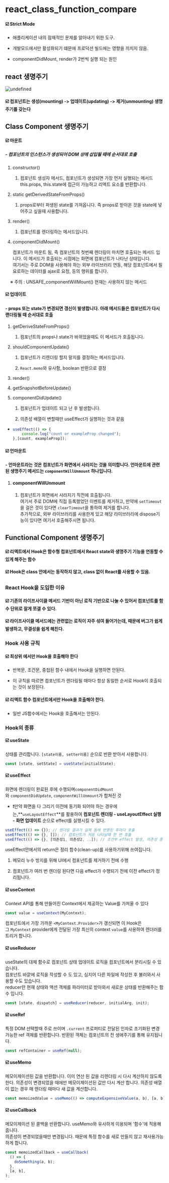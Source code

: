 # react_class_function_compare

#### ☑️ Strict Mode

- 애플리케이션 내의 잠재적인 문제를 알아내기 위한 도구.

- 개발모드에서만 활성화되기 떄문에 프로덕션 빌드에는 영향을 끼치지 않음.

- componentDidMount, render가 2번씩 실행 되는 원인

## react 생명주기

![undefined](https://cdn.filestackcontent.com/ApNH7030SAG1wAycdj3H)

#### ☑️ 컴포넌트는 생성(mounting) -> 업데이트(updating) -> 제거(unmounting) 생명주기를 갖는다

## Class Component 생명주기

#### ☑️ 마운트

##### - 컴포넌트의 인스턴스가 생성되어 DOM 상에 삽입될 때에 순서대로 호출

1. constructor()
   
   1. 컴포넌트 생성자 메서드, 컴포넌트가 생성되면 가장 먼저 실행되는 메서드  
      this.props, this.state에 접근이 가능하고 리액트 요소를 반환합니다.

2. static getDerivedStateFromProps()
   
   1. props로부터 파생된 state를 가져옵니다. 즉 props로 받아온 것을 state에 넣어주고 싶을때 사용합니다.

3. render()
   
   1. 컴포넌트를 렌더링하는 메서드입니다.

4. componentDidMount()
   
   컴포넌트가 마운트 됨, 즉 컴포넌트의 첫번째 렌더링이 마치면 호출되는 메서드 입니다. 
   이 메서드가 호출되는 시점에는 화면에 컴포넌트가 나타난 상태입니다.  
   여기서는 주로 DOM을 사용해야 하는 외부 라이브러리 연동, 해당 컴포넌트에서 필요로하는 데이터를 ajax로 요청, 등의 행위를 합니다.

    ※ 주의 : UNSAFE_componentWillMount() 현재는 사용하지 않는 메서드

#### ☑️ 업데이트

#### - props 또는 state가 변경되면 갱신이 발생합니다. 아래 메서드들은 컴포넌트가 다시 랜더링될 때 순서대로 호출

1. getDeriveStateFromProps()
   
   1. 컴포넌트의 props나 state가 바뀌었을때도 이 메서드가 호출됩니다.

2. shouldComponentUpdate()
   
   1. 컴포넌트가 리렌더링 할지 말지를 결정하는 메서드입니다.
   
   2. `React.memo`와 유사함, boolean 반환으로 결정

3. render()

4. getSnapshotBeforeUpdate()

5. componentDidUpdate()
   
   1. 컴포넌트가 업데이트 되고 난 후 발생합니다.
   
   2. 의존성 배열이 변할때만 useEffect가 실행하는 것과 같음
- ```jsx
  useEffect(() => {
      console.log("count or exampleProp changed");     
  },[count, exampleProp]);
  ```

#### ☑️ 언마운트

#### - 언마운트라는 것은 컴포넌트가 화면에서 사라지는 것을 의미합니다. 언마운트에 관련된 생명주기 메서드는 `componentWillUnmount` 하나입니다.

1. #### componentWillUnmount
   
   1. 컴포넌트가 화면에서 사라지기 직전에 호출됩니다.  
      여기서 주로 DOM에 직접 등록했었던 이벤트를 제거하고, 만약에 `setTimeout`을 걸은 것이 있다면 `clearTimeout`을 통하여 제거를 합니다.  
      추가적으로, 외부 라이브러리를 사용한게 있고 해당 라이브러리에 dispose기능이 있다면 여기서 호출해주시면 됩니다.

## Functional Component 생명주기

#### ☑️ 리액트에서 Hook은 함수형 컴포넌트에서 React state와 생명주기 기능을 연동할 수 있게 해주는 함수

#### ☑️ Hook은 class 안에서는 동작하지 않고, class 없이 React를 사용할 수 있음.

### React Hook을 도입한 이유

#### ☑️ 기존의 라이프사이클 메서드 기반이 아닌 로직 기반으로 나눌 수 있어서 컴포넌트를 함수 단위로 잘게 쪼갤 수 있다.

#### ☑️ 라이프사이클 메서드에는 관련없는 로직이 자주 섞여 들어가는데, 때문에 버그가 쉽게 발생하고, 무결성을 쉽게 해친다.

### Hook 사용 규칙

#### ☑️ 최상위 에서만 Hook을 호출해야 한다

- 반복문, 조건문, 중첩된 함수 내에서 Hook을 실행하면 안된다.

- 이 규칙을 따르면 컴포넌트가 렌더링될 때마다 항상 동일한 순서로 Hook이 호출되는 것이 보장된다.

#### ☑️ 리액트 함수 컴포넌트에서만 Hook을 호출해야 한다.

- 일반 JS함수에서는 Hook을 호출해서는 안된다.

### Hook의 종류

#### ☑️ useState

상태를 관리합니다. `[state이름, setter이름]` 순으로 반환 받아서 사용합니다.

```jsx
const [state, setState] = useState(initialState);
```

#### ☑️ useEffect

화면에 렌더링이 완료된 후에 수행되며`componentDidMount`와 `componentDidUpdate`, `componentWillUnmount`가 합쳐진 것

- ❗️만약 화면을 다 그리기 이전에 동기화 되어야 하는 경우에는,**`useLayoutEffect`**를 활용하여 **컴포넌트 렌더링 - useLayoutEffect 실행 - 화면 업데이트** 순으로 effect를 실행시킬 수 있다.

```jsx
useEffect(() => {}); // 렌더링 결과가 실제 돔에 반영된 후마다 호출
useEffect(() => {}, []); // 컴포넌트가 처음 나타날때 한 번 호출
useEffect(() => {}, [의존성1, 의존성2, ..]); // 조건부 effect 발생, 의존성 중 하나가 변경된다면 effect는 항상 재생성됩니다.
```

useEffect안에서의 return은 정리 함수(clean-up)를 사용하기위해 쓰여집니다.

1. 메모리 누수 방지를 위해 UI에서 컴포넌트를 제거하기 전에 수행

2. 컴포넌트가 여러 번 렌더링 된다면 다음 effect가 수행되기 전에 이전 effect가 정리됩니다.

#### ☑️ useContext

Context API를 통해 만들어진 Context에서 제공하는 Value를 가져올 수 있다

```javascript
const value = useContext(MyContext);
```

컴포넌트에서 가장 가까운 `<MyContext.Provider>`가 갱신되면 이 Hook은 그 `MyContext` provider에게 전달된 가장 최신의 context `value`를 사용하여 렌더러를 트리거 합니다.

#### ☑️ useReducer

useState의 대체 함수로 컴포넌트 상태 업데이트 로직을 컴포넌트에서 분리시킬 수 있습니다.  
컴포넌트 바깥에 로직을 작성할 수 도 있고, 심지어 다른 파일에 작성한 후 불러와서 사용할 수도 있습니다.  
reducer란 현재 상태와 액션 객체를 파라미터로 받아와서 새로운 상태를 반환해주는 함수 입니다.

```jsx
const [state, dispatch] = useReducer(reducer, initialArg, init);
```

#### ☑️ useRef

특정 DOM 선택할때 주로 쓰이며 `.current` 프로퍼티로 전달된 인자로 초기화된 변경 가능한 ref 객체를 반환합니다. 반환된 객체는 컴포넌트의 전 생애주기를 통해 유지됩니다.

```jsx
const refContainer = useRef(null);
```

#### ☑️ useMemo

메모이제이션된 값을 반환합니다. 이미 연산 된 값을 리렌더링 시 다시 계산하지 않도록 한다. 의존성이 변경되었을 때에만 메모이제이션된 값만 다시 계산 합니다. 의존성 배열이 없는 경우 매 렌더링 때마다 새 값을 계산합니다.

```jsx
const memoizedValue = useMemo(() => computeExpensiveValue(a, b), [a, b]);
```

#### ☑️ useCallback

메모이제이션 된 콜백을 반환합니다. useMemo와 유사하게 이용되며 '함수'에 적용해줍니다.  
의존성이 변경되었을때만 변경됩니다. 때문에 특정 함수를 새로 만들지 않고 재사용가능하게 합니다.

```jsx
const memoizedCallback = useCallback(
  () => {
    doSomething(a, b);
  },
  [a, b],
);
```